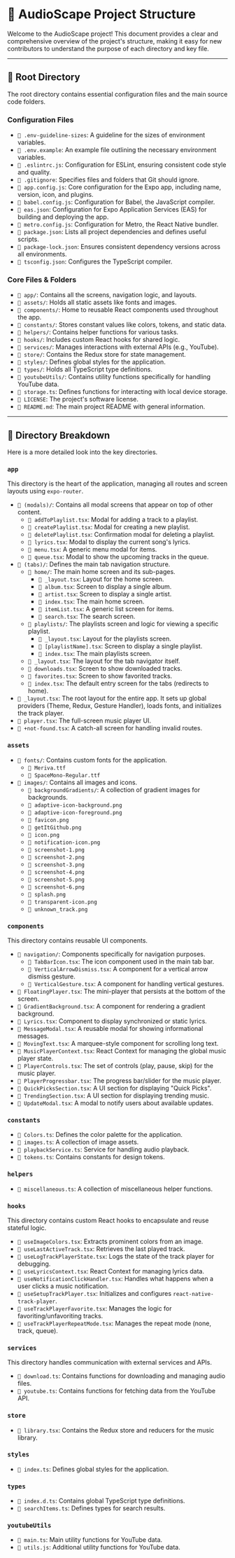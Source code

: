 # 📂 AudioScape Project Structure

Welcome to the AudioScape project! This document provides a clear and comprehensive overview of the project's structure, making it easy for new contributors to understand the purpose of each directory and key file.

---

## 🌳 Root Directory

The root directory contains essential configuration files and the main source code folders.

### Configuration Files

- `📄 .env-guideline-sizes`: A guideline for the sizes of environment variables.
- `📄 .env.example`: An example file outlining the necessary environment variables.
- `📄 .eslintrc.js`: Configuration for ESLint, ensuring consistent code style and quality.
- `📄 .gitignore`: Specifies files and folders that Git should ignore.
- `📄 app.config.js`: Core configuration for the Expo app, including name, version, icon, and plugins.
- `📄 babel.config.js`: Configuration for Babel, the JavaScript compiler.
- `📄 eas.json`: Configuration for Expo Application Services (EAS) for building and deploying the app.
- `📄 metro.config.js`: Configuration for Metro, the React Native bundler.
- `📄 package.json`: Lists all project dependencies and defines useful scripts.
- `📄 package-lock.json`: Ensures consistent dependency versions across all environments.
- `📄 tsconfig.json`: Configures the TypeScript compiler.

### Core Files & Folders

- `📁 app/`: Contains all the screens, navigation logic, and layouts.
- `📁 assets/`: Holds all static assets like fonts and images.
- `📁 components/`: Home to reusable React components used throughout the app.
- `📁 constants/`: Stores constant values like colors, tokens, and static data.
- `📁 helpers/`: Contains helper functions for various tasks.
- `📁 hooks/`: Includes custom React hooks for shared logic.
- `📁 services/`: Manages interactions with external APIs (e.g., YouTube).
- `📁 store/`: Contains the Redux store for state management.
- `📁 styles/`: Defines global styles for the application.
- `📁 types/`: Holds all TypeScript type definitions.
- `📁 youtubeUtils/`: Contains utility functions specifically for handling YouTube data.
- `📄 storage.ts`: Defines functions for interacting with local device storage.
- `📄 LICENSE`: The project's software license.
- `📄 README.md`: The main project README with general information.

---

## 📁 Directory Breakdown

Here is a more detailed look into the key directories.

### `app`

This directory is the heart of the application, managing all routes and screen layouts using `expo-router`.

- `📁 (modals)/`: Contains all modal screens that appear on top of other content.
  - `📄 addToPlaylist.tsx`: Modal for adding a track to a playlist.
  - `📄 createPlaylist.tsx`: Modal for creating a new playlist.
  - `📄 deletePlaylist.tsx`: Confirmation modal for deleting a playlist.
  - `📄 lyrics.tsx`: Modal to display the current song's lyrics.
  - `📄 menu.tsx`: A generic menu modal for items.
  - `📄 queue.tsx`: Modal to show the upcoming tracks in the queue.
- `📁 (tabs)/`: Defines the main tab navigation structure.
  - `📁 home/`: The main home screen and its sub-pages.
    - `📄 _layout.tsx`: Layout for the home screen.
    - `📄 album.tsx`: Screen to display a single album.
    - `📄 artist.tsx`: Screen to display a single artist.
    - `📄 index.tsx`: The main home screen.
    - `📄 itemList.tsx`: A generic list screen for items.
    - `📄 search.tsx`: The search screen.
  - `📁 playlists/`: The playlists screen and logic for viewing a specific playlist.
    - `📄 _layout.tsx`: Layout for the playlists screen.
    - `📄 [playlistName].tsx`: Screen to display a single playlist.
    - `📄 index.tsx`: The main playlists screen.
  - `📄 _layout.tsx`: The layout for the tab navigator itself.
  - `📄 downloads.tsx`: Screen to show downloaded tracks.
  - `📄 favorites.tsx`: Screen to show favorited tracks.
  - `📄 index.tsx`: The default entry screen for the tabs (redirects to home).
- `📄 _layout.tsx`: The root layout for the entire app. It sets up global providers (Theme, Redux, Gesture Handler), loads fonts, and initializes the track player.
- `📄 player.tsx`: The full-screen music player UI.
- `📄 +not-found.tsx`: A catch-all screen for handling invalid routes.

### `assets`

- `📁 fonts/`: Contains custom fonts for the application.
  - `📄 Meriva.ttf`
  - `📄 SpaceMono-Regular.ttf`
- `📁 images/`: Contains all images and icons.
  - `📁 backgroundGradients/`: A collection of gradient images for backgrounds.
  - `📄 adaptive-icon-background.png`
  - `📄 adaptive-icon-foreground.png`
  - `📄 favicon.png`
  - `📄 getItGithub.png`
  - `📄 icon.png`
  - `📄 notification-icon.png`
  - `📄 screenshot-1.png`
  - `📄 screenshot-2.png`
  - `📄 screenshot-3.png`
  - `📄 screenshot-4.png`
  - `📄 screenshot-5.png`
  - `📄 screenshot-6.png`
  - `📄 splash.png`
  - `📄 transparent-icon.png`
  - `📄 unknown_track.png`

### `components`

This directory contains reusable UI components.

- `📁 navigation/`: Components specifically for navigation purposes.
  - `📄 TabBarIcon.tsx`: The icon component used in the main tab bar.
  - `📄 VerticalArrowDismiss.tsx`: A component for a vertical arrow dismiss gesture.
  - `📄 VerticalGesture.tsx`: A component for handling vertical gestures.
- `📄 FloatingPlayer.tsx`: The mini-player that persists at the bottom of the screen.
- `📄 GradientBackground.tsx`: A component for rendering a gradient background.
- `📄 Lyrics.tsx`: Component to display synchronized or static lyrics.
- `📄 MessageModal.tsx`: A reusable modal for showing informational messages.
- `📄 MovingText.tsx`: A marquee-style component for scrolling long text.
- `📄 MusicPlayerContext.tsx`: React Context for managing the global music player state.
- `📄 PlayerControls.tsx`: The set of controls (play, pause, skip) for the music player.
- `📄 PlayerProgressbar.tsx`: The progress bar/slider for the music player.
- `📄 QuickPicksSection.tsx`: A UI section for displaying "Quick Picks".
- `📄 TrendingSection.tsx`: A UI section for displaying trending music.
- `📄 UpdateModal.tsx`: A modal to notify users about available updates.

### `constants`

- `📄 Colors.ts`: Defines the color palette for the application.
- `📄 images.ts`: A collection of image assets.
- `📄 playbackService.ts`: Service for handling audio playback.
- `📄 tokens.ts`: Contains constants for design tokens.

### `helpers`

- `📄 miscellaneous.ts`: A collection of miscellaneous helper functions.

### `hooks`

This directory contains custom React hooks to encapsulate and reuse stateful logic.

- `📄 useImageColors.tsx`: Extracts prominent colors from an image.
- `📄 useLastActiveTrack.tsx`: Retrieves the last played track.
- `📄 useLogTrackPlayerState.tsx`: Logs the state of the track player for debugging.
- `📄 useLyricsContext.tsx`: React Context for managing lyrics data.
- `📄 useNotificationClickHandler.tsx`: Handles what happens when a user clicks a music notification.
- `📄 useSetupTrackPlayer.tsx`: Initializes and configures `react-native-track-player`.
- `📄 useTrackPlayerFavorite.tsx`: Manages the logic for favoriting/unfavoriting tracks.
- `📄 useTrackPlayerRepeatMode.tsx`: Manages the repeat mode (none, track, queue).

### `services`

This directory handles communication with external services and APIs.

- `📄 download.ts`: Contains functions for downloading and managing audio files.
- `📄 youtube.ts`: Contains functions for fetching data from the YouTube API.

### `store`

- `📄 library.tsx`: Contains the Redux store and reducers for the music library.

### `styles`

- `📄 index.ts`: Defines global styles for the application.

### `types`

- `📄 index.d.ts`: Contains global TypeScript type definitions.
- `📄 searchItems.ts`: Defines types for search results.

### `youtubeUtils`

- `📄 main.ts`: Main utility functions for YouTube data.
- `📄 utils.js`: Additional utility functions for YouTube data.